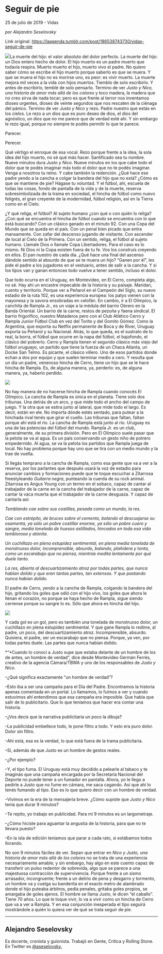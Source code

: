 # Seguir de pie



25 de julio de 2019 - Vidas

_por Alejandro Seselovsky_

Link original: https://laagenda.tumblr.com/post/186538743730/vidas-seguir-de-pie

![](https://64.media.tumblr.com/fc02f51b6e6e573ef341d2be31d68893/792b4377126fec47-ed/s500x750/674206a9f46ff574900a7e075e374017629aaab6.jpg)La muerte del hijo: el valor
absoluto del dolor perfecto. La muerte del hijo: un Dios entero hecho de dolor.
El hijo muerto es un padre muerto que todavía respira. Muerto muerto el hijo, muerto
vivo el padre. No quiero saber cómo se escribe el hijo muerto porque saberlo es
que se muera. Y que se muera el hijo no es morirse uno, es peor: es vivir
muerto. La muerte mejora mil veces a la vida con hijos muertos. Tiemblo de solo
escribirlo. Y antes de escribirlo, temblé de solo pensarlo. Termino de ver *Justo y Nico, una historia de amor más allá
de los colores* y toco madera, la madera que no creo sirva de nada tocar;
pero es que frente al terror nos inventamos dioses urgentes, dioses de veinte
segundos que nos rescaten de la ciénaga del pánico. Termino de ver *Justo y Nico* y rezo. Padre nuestro que
estás en los cielos. Le rezo a un dios que es puro deseo de dios, el dios del
agnóstico, un dios que no me parece que de verdad esté ahí. Y sin embargo le
rezo igual, porque no siempre te podés permitir lo que te parece. 

Parecer. 

Perecer. 

Qué vértigo el enroque de
esa vocal. Rezo porque frente a la idea, la sola idea del hijo muerto, no sé
qué más hacer. Santificado sea tu nombre. Nueve minutos dura *Justo y Nico*. Nueve minutos en los que
cabe todo el dolor que te podés imaginar más todo el dolor que no te podés
imaginar. Venga a nosotros tu reino. Y cabe también la redención. ¿Qué hace ese
padre yendo a la cancha a colgar la bandera del hijo que no está? ¿Cómo es que
se mantiene de pie? Hágase tu voluntad. Y el fútbol, ahí, escuela de todas las
cosas, fondo de pantalla de la vida y de la muerte, reserva sobresimbolizada de
la trama en sociedad, el hincha de fútbol como nuevo feligrés, el gran creyente
de la modernidad, fútbol religión, así en la Tierra como en el Cielo.

¿Y qué religa, el fútbol? Al
sujeto humano ¿con qué o con quién lo religa? ¿Con qué se encuentra el hincha
de fútbol cuando se encuentra con lo que está buscando? Con un clásico ganado
en el minuto 92. Con una Copa del Mundo que se queda en el país. Con un penal
bien picado que entra mansamente. Con zafar del descenso jugando de visitante.
Con ascender de local al Cielo de la Primera. Con un sentido, religa, el fútbol
al sujeto humano. Llamale Dios o llamale Copa Libertadores. Para el caso es lo
mismo. Ni Dios ni la Copa existen fuera de tu fe. Vos los construís creyendo en
ellos. El pan nuestro de cada día. ¿Qué hace una final del ascenso dándole
sentido al absurdo de que se te muera un hijo? “Ganen por él”, les pide el
padre a los jugadores en el vestuario, antes de salir a la cancha. Y si los
tipos van y ganan entonces todo vuelve a tener sentido, incluso el dolor. 

Que todo ocurra en el Uruguay,
en Montevideo, en El Cerro, completa algo, no sé. Hay ahí un encastre impecable
de la historia y su paisaje. Maridan, cuento y territorio. Porque ver a Peñarol
en el Campeón del Siglo, su nuevo estadio de la ruta 102, es una experiencia
europea: los patys vienen con la mayonesa y la savora ensobradas en celofán. En
cambio, ir a El Olímpico, la canchita de Rampla Jr., es un viaje a la médula del
barrio Obrero en la Banda Oriental. Un barrio de la carne, restos de
pezuña  y faena sindical. El barrio
frigorífico, nuestro Mataderos pero con el Club Atlético Cerro y Rampla Junior
Fútbol Club en vez del Torito y del Gomito Gómez. Como la Argentina, que exporta
su Netflix permanente de Boca y de River, Uruguay exporta su Peñarol y su Nacional.
Atrás, lo que queda, es el sustrato de lo real, la borra, el fútbol que ocurre
en la napa del fútbol, el bajofondo, el clásico del pobrerío. Cerro y Rampla tienen
el segundo clásico más viejo del fútbol uruguayo, un partido que tiene la fuerza
de un Chaca Atlanta, un Docke San Telmo. Es picante, el clásico villero. Uno de
esos partidos donde echan a dos por equipo y que suelen terminar medio a cero. Y
resulta que un día un padre, venenoso hincha de Cerro, tiene un hijo que se le
hace hincha de Rampla. Es, de alguna manera, ya, perderlo: es, de alguna
manera, ya, haberlo perdido.

![](https://64.media.tumblr.com/d4484ffaff891f7888dbbca231ed8991/792b4377126fec47-df/s500x750/fd755cc9a4aaefd0b3d084709f566942948338b1.jpg)

No hay manera de no hacerse
hincha de Rampla cuando conocés El Olímpico. La cancha de Rampla es única en el
planeta. Tiene solo dos tribunas. Una detrás de un arco, y que mide todo el
ancho del campo de juego. Y la otra que se estira junto al lateral, que mide
todo el largo. Es decir, están en ele. No importa dónde estés sentado, para
putear a la hinchada rival tenés que girar el cuello. Las tribunas que faltan, faltan porque ahí
está el río. La cancha de Rampla está junto al río. Uruguay es una de las
potencias del fútbol del mundo. Rampla Jr. es un club, generalmente, de su
primera división. Pero en El Olímpico suele pasar que la pelota se va al agua.
Es un país conservando un gesto niño de potrero empedernido. Al agua, se va la
pelota los partidos que Rampla juega de local. No hay problema porque hay uno
que se tira con un medio mundo y la trae de vuelta.

Si llegás temprano a la
cancha de Rampla, como esa gente que va a ver a la reserva, por los parlantes
que después usará la voz de estadio para anunciar cambios y formaciones puede
que te toque escuchar a Zitarrosa freestyleando *Guitarra negra*, punteando la cuerda de su rock animal. Zitarrosa es
Angus Young con un termo en el sobaco, capaz de cantar al trabajador de la
carne en la cancha del trabajador de la carne, capaz de cantar la vaca muerta
que el trabajador de la carne desguaza. Y capaz de cantarla así:

*Temblando cae sobre sus
costillas, pesada como un mundo, la res.*

*Cae con estrépito, de
bruces sobre el cemento, balando al descuajarse su osamenta, ya sólo un pobre
costillar enorme, ya sólo un pobre cuero y sangre, media tonelada de huesos
astillados, hincados en toda esa vida temblorosa y atónita.*

*Un cuchillazo en plena
estupidez sentimental, en plena media tonelada de monstruoso dolor,
incomprensible, absurdo, balando, plañidera y tonta, como un escarabajo que no
piensa, mientras medita lentamente por qué duele tanto.*

*La res, abierta al
descuartizamiento atroz por todas partes, que nunca habían dolido y que eran tantas
partes, tan extensas. Y que pastando nunca habían dolido.*

El padre de Cerro, yendo a
la cancha de Rampla, colgando la bandera del hijo, gritando los goles que odió
con el hijo vivo, los goles que ahora le llenan el corazón, no porque se haya
hecho de Rampla, sigue siendo cerrense porque su sangre lo es. Sólo que ahora
es hincha del hijo.

![](https://64.media.tumblr.com/c261fa130c61771901325e033f094508/792b4377126fec47-ee/s500x750/368e5500dd2e4820bcf35a660685187c375266c4.jpg)

Y cada gol es un gol, pero
es también una tonelada de monstruoso dolor, un cuchillazo en plena estupidez
sentimental. Y que gane Rampla lo redime, al padre, un poco, del descuartizamiento
atroz. Incomprensible, absurdo. Quisiera, el padre, ser un escarabajo que no
piensa. Porque, ya ven, por todas partes duele. Las partes que nunca habían
dolido.

*“*Cuando lo conocí a Justo supe que estaba delante de
un hombre de los de antes, un hombre de verdad”, dice desde Montevideo Germán Ferrés, creativo de la
agencia Cámara/TBWA y uno de los responsables de *Justo y Nico*.

–¿Qué significa exactamente
“un hombre de verdad”?

–Esto iba a ser una campaña
para el Día del Padre. Encontramos la historia apenas comentada en un portal.
Lo llamamos, lo fuimos a ver y cuando estuvimos ahí entendimos que esa campaña
era imposible. Que había que salir de lo publicitario. Que lo que teníamos que
hacer era contar una historia.

–¿Vos decís que la narrativa
publicitaria un poco la dibuja?

–La publicidad embellece
todo, le pone filtro a todo. Y esto era puro dolor. Dolor sin filtro.

–Ahí está, esa es la verdad,
lo que está fuera de la trama publicitaria.

–Sí, además de que Justo es
un hombre de gestos reales.

–¿Por ejemplo?

–Y, el tipo fuma. El Uruguay
está muy decidido a pelearle al tabaco y te imaginás que una campaña encargada
por la Secretaría Nacional del Deporte no puede tener a un fumador en pantalla.
Ahora, yo le llego a pedirle a Justo que no fume en cámara, me saca cagando.
Así que ahí lo tenés fumando al tipo. Eso es lo que quiero decir con un hombre
de verdad.

–Vivimos en la era de la
mensajería breve. ¿Cómo supiste que *Justo y Nico* tenía que durar 9 minutos?

–Te repito, yo trabajo en
publicidad. Para mí 9 minutos es un largometraje.

–¿Cómo hiciste para aguantar
la angustia de la historia, para que no te llevara puesto?

–En la isla de edición teníamos
que parar a cada rato, si estábamos todos llorando.

No son 9 minutos fáciles de
ver. Sepan que entrar en *Nico y Justo,
una historia de amor más allá de los colores* no se trata de una experiencia
necesariamente amable; y sin embargo, hay algo en este cuento capaz de
transferir un pulso redentor de sobrevida, algo que se parece a una majestuosa
contracción de supervivencia. Porque frente a un sismo arrasador, incongruente;
frente a un delirio de pena y desgarro y tormento, un hombre va y cuelga su banderita
en el exacto metro de alambrado donde el hijo puteaba árbitros, pedía penales,
gritaba goles propios, se amargaba de goles ajenos. El hombre se llama Justo,
le dicen “el caballo”. Tiene 70 años. Lo que le toque vivir, lo va a vivir
como un hincha de Cerro que va a ver a Rampla. Y en esa conjunción inesperada
el tipo seguirá mostrándole a quién lo quiera ver de qué se trata seguir de pie.



---

 Alejandro Seselovsky
---------------------

 Es docente, cronista y guionista. Trabajó en Gente, Crítica y Rolling Stone. En Twitter es [@aseselovsky.](https://twitter.com/aseselovsky) 

